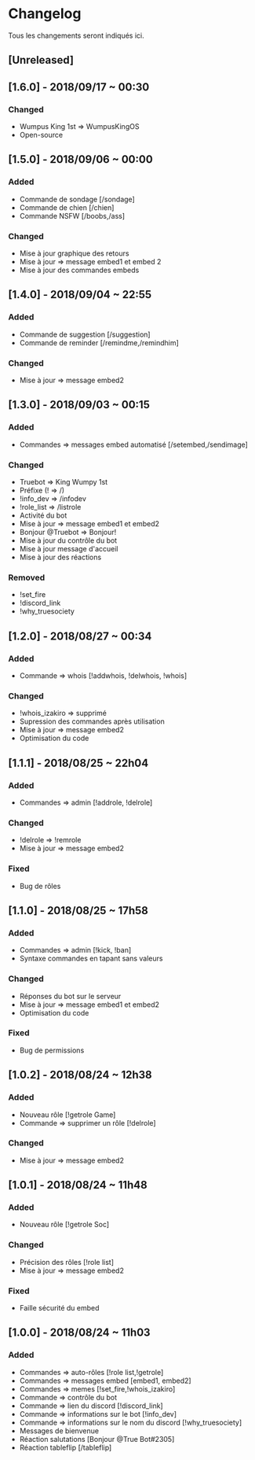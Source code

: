 # Changelog
Tous les changements seront indiqués ici.

## [Unreleased]

## [1.6.0] - 2018/09/17 ~ 00:30
### Changed
- Wumpus King 1st => WumpusKingOS
- Open-source

## [1.5.0] - 2018/09/06 ~ 00:00
### Added
- Commande de sondage [/sondage]
- Commande de chien [/chien]
- Commande NSFW [/boobs,/ass]

### Changed
- Mise à jour graphique des retours
- Mise à jour => message embed1 et embed 2
- Mise à jour des commandes embeds

## [1.4.0] - 2018/09/04 ~ 22:55
### Added
- Commande de suggestion [/suggestion]
- Commande de reminder [/remindme,/remindhim]

### Changed
- Mise à jour => message embed2

## [1.3.0] - 2018/09/03 ~ 00:15
### Added
- Commandes => messages embed automatisé [/setembed,/sendimage]

### Changed
- Truebot => King Wumpy 1st
- Préfixe (! => /)
- !info_dev => /infodev
- !role_list => /listrole
- Activité du bot
- Mise à jour => message embed1 et embed2
- Bonjour @Truebot => Bonjour!
- Mise à jour du contrôle du bot
- Mise à jour message d'accueil
- Mise à jour des réactions

### Removed
- !set_fire
- !discord_link
- !why_truesociety

## [1.2.0] - 2018/08/27 ~ 00:34
### Added
- Commande => whois [!addwhois, !delwhois, !whois]

### Changed
- !whois_izakiro => supprimé
- Supression des commandes après utilisation
- Mise à jour => message embed2
- Optimisation du code

## [1.1.1] - 2018/08/25 ~ 22h04
### Added
- Commandes => admin [!addrole, !delrole]

### Changed
- !delrole => !remrole
- Mise à jour => message embed2

### Fixed
- Bug de rôles

## [1.1.0] - 2018/08/25 ~ 17h58
### Added
- Commandes => admin [!kick, !ban]
- Syntaxe commandes en tapant sans valeurs

### Changed
- Réponses du bot sur le serveur
- Mise à jour => message embed1 et embed2
- Optimisation du code

### Fixed
- Bug de permissions

## [1.0.2] - 2018/08/24 ~ 12h38
### Added
- Nouveau rôle [!getrole Game]
- Commande => supprimer un rôle [!delrole]

### Changed
- Mise à jour => message embed2

## [1.0.1] - 2018/08/24 ~ 11h48
### Added
- Nouveau rôle [!getrole Soc]

### Changed
- Précision des rôles [!role list]
- Mise à jour => message embed2

### Fixed
- Faille sécurité du embed

## [1.0.0] - 2018/08/24 ~ 11h03
### Added
- Commandes => auto-rôles [!role list,!getrole]
- Commandes => messages embed [embed1, embed2]
- Commandes => memes [!set_fire,!whois_izakiro]
- Commande => contrôle du bot
- Commande => lien du discord [!discord_link]
- Commande => informations sur le bot [!info_dev]
- Commande => informations sur le nom du discord [!why_truesociety]
- Messages de bienvenue
- Réaction salutations [Bonjour @True Bot#2305]
- Réaction tableflip [/tableflip]
